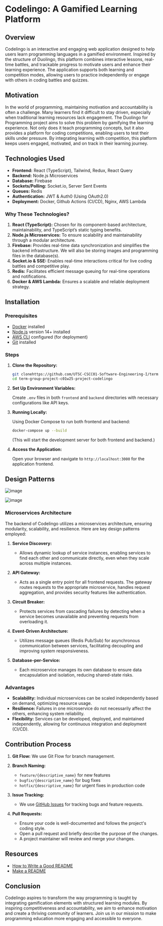 
# Codelingo: A Gamified Learning Platform

## Overview

Codelingo is an interactive and engaging web application designed to help users learn programming languages in a gamified environment. Inspired by the structure of Duolingo, this platform combines interactive lessons, real-time battles, and trackable progress to motivate users and enhance their learning experience. The application supports both learning and competition modes, allowing users to practice independently or engage with others in coding battles and quizzes.

## Motivation

In the world of programming, maintaining motivation and accountability is often a challenge. Many learners find it difficult to stay driven, especially when traditional learning resources lack engagement. The Duolingo for Programming project aims to solve this problem by gamifying the learning experience. Not only does it teach programming concepts, but it also provides a platform for coding competitions, enabling users to test their skills under pressure. By integrating learning with competition, this platform keeps users engaged, motivated, and on track in their learning journey.

## Technologies Used

- **Frontend:** React (TypeScript), Tailwind, Redux, React Query
- **Backend:** Node.js Microservices
- **Database:** Firebase 
- **Sockets/Polling:** Socket.io, Server Sent Events
- **Queues:** Redis
- **Authentication:** JWT & Auth0 (Using OAuth2.0)
- **Deployment:** Docker, Github Actions (CI/CD), Nginx, AWS Lambda

### Why These Technologies?

1. **React (TypeScript):** Chosen for its component-based architecture, maintainability, and TypeScript’s static typing benefits.
2. **Node.js Microservices:** To ensure scalability and maintainability through a modular architecture.
3. **Firebase:** Provides real-time data synchronization and simplifies the backend infrastructure. We will also be storing images and programming files in the database(s).
4. **Socket.io & SSE:** Enables real-time interactions critical for live coding battles and competitive play.
5. **Redis:** Facilitates efficient message queuing for real-time operations and notifications.
6. **Docker & AWS Lambda:** Ensures a scalable and reliable deployment strategy.

## Installation

### Prerequisites

- [Docker](https://www.docker.com/get-started) installed
- [Node.js](https://nodejs.org/) version 14+ installed
- [AWS CLI](https://aws.amazon.com/cli/) configured (for deployment)
- [Git](https://git-scm.com/) installed

### Steps

1. **Clone the Repository:**

   ```bash
   git clonehttps://github.com/UTSC-CSCC01-Software-Engineering-I/term-group-project-c01w25-project-codelingo
   cd term-group-project-c01w25-project-codelingo
   ```

2. **Set Up Environment Variables:**

   Create `.env` files in both `frontend` and `backend` directories with necessary configurations like API keys.

3. **Running Locally:**

   Using Docker Compose to run both frontend and backend:

   ```bash
   docker-compose up --build
   ```

   (This will start the development server for both frontend and backend.)

4. **Access the Application:**

   Open your browser and navigate to `http://localhost:3000` for the application frontend.

## Design Patterns
![image](https://github.com/user-attachments/assets/d5545f82-d65e-440e-a10a-cf000e752958)

![image](https://github.com/user-attachments/assets/9fedb081-7fae-4ef1-90fc-4f84d1b993bc)


### Microservices Architecture

The backend of Codelingo utilizes a microservices architecture, ensuring modularity, scalability, and resilience. Here are key design patterns employed:

1. **Service Discovery:**
   - Allows dynamic lookup of service instances, enabling services to find each other and communicate directly, even when they scale across multiple instances.

2. **API Gateway:**
   - Acts as a single entry point for all frontend requests. The gateway routes requests to the appropriate microservice, handles request aggregation, and provides security features like authentication.

3. **Circuit Breaker:**
   - Protects services from cascading failures by detecting when a service becomes unavailable and preventing requests from overloading it.

4. **Event-Driven Architecture:**
   - Utilizes message queues (Redis Pub/Sub) for asynchronous communication between services, facilitating decoupling and improving system responsiveness.

5. **Database-per-Service:**
   - Each microservice manages its own database to ensure data encapsulation and isolation, reducing shared-state risks.

### Advantages

- **Scalability:** Individual microservices can be scaled independently based on demand, optimizing resource usage.
- **Resilience:** Failures in one microservice do not necessarily affect the others, enhancing system reliability.
- **Flexibility:** Services can be developed, deployed, and maintained independently, allowing for continuous integration and deployment (CI/CD).

## Contribution Process

1. **Git Flow:** We use Git Flow for branch management.

2. **Branch Naming:**
   - `feature/{descriptive_name}` for new features
   - `bugfix/{descriptive_name}` for bug fixes
   - `hotfix/{descriptive_name}` for urgent fixes in production code

3. **Issue Tracking:**
   - We use [GitHub Issues](https://github.com/yourusername/duolingo-for-programming/issues) for tracking bugs and feature requests.

4. **Pull Requests:**
   - Ensure your code is well-documented and follows the project's coding style.
   - Open a pull request and briefly describe the purpose of the changes.
   - A project maintainer will review and merge your changes.

## Resources

- [How to Write a Good README](https://dev.to/merlos/how-to-write-a-good-readme-bog)
- [Make a README](https://www.makeareadme.com/)

## Conclusion

Codelingo aspires to transform the way programming is taught by integrating gamification elements with structured learning modules. By inspiring competitiveness and accountability, we aim to enhance motivation and create a thriving community of learners. Join us in our mission to make programming education more engaging and accessible to everyone.
